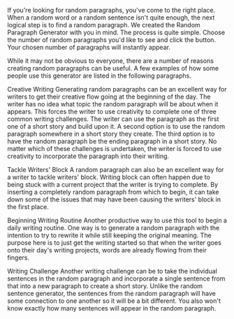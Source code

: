 If you're looking for random paragraphs, you've come to the right place. When a random word or a random sentence isn't quite enough, the next logical step is to find a random paragraph. We created the Random Paragraph Generator with you in mind. The process is quite simple. Choose the number of random paragraphs you'd like to see and click the button. Your chosen number of paragraphs will instantly appear.

While it may not be obvious to everyone, there are a number of reasons creating random paragraphs can be useful. A few examples of how some people use this generator are listed in the following paragraphs.

Creative Writing
Generating random paragraphs can be an excellent way for writers to get their creative flow going at the beginning of the day. The writer has no idea what topic the random paragraph will be about when it appears. This forces the writer to use creativity to complete one of three common writing challenges. The writer can use the paragraph as the first one of a short story and build upon it. A second option is to use the random paragraph somewhere in a short story they create. The third option is to have the random paragraph be the ending paragraph in a short story. No matter which of these challenges is undertaken, the writer is forced to use creativity to incorporate the paragraph into their writing.

Tackle Writers' Block
A random paragraph can also be an excellent way for a writer to tackle writers' block. Writing block can often happen due to being stuck with a current project that the writer is trying to complete. By inserting a completely random paragraph from which to begin, it can take down some of the issues that may have been causing the writers' block in the first place.

Beginning Writing Routine
Another productive way to use this tool to begin a daily writing routine. One way is to generate a random paragraph with the intention to try to rewrite it while still keeping the original meaning. The purpose here is to just get the writing started so that when the writer goes onto their day's writing projects, words are already flowing from their fingers.

Writing Challenge
Another writing challenge can be to take the individual sentences in the random paragraph and incorporate a single sentence from that into a new paragraph to create a short story. Unlike the random sentence generator, the sentences from the random paragraph will have some connection to one another so it will be a bit different. You also won't know exactly how many sentences will appear in the random paragraph.
